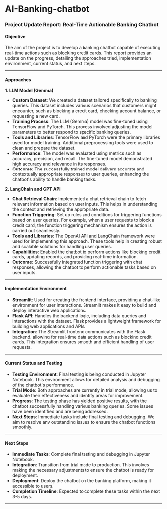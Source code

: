 # AI-Banking-chatbot
### Project Update Report: Real-Time Actionable Banking Chatbot

#### Objective
The aim of the project is to develop a banking chatbot capable of executing real-time actions such as blocking credit cards. This report provides an update on the progress, detailing the approaches tried, implementation environment, current status, and next steps.

---

#### Approaches

**1. LLM Model (Gemma)**
- **Custom Dataset**: We created a dataset tailored specifically to banking queries. This dataset includes various scenarios that customers might encounter, such as blocking a credit card, checking account balance, or requesting a new card.
- **Training Process**: The LLM (Gemma) model was fine-tuned using TensorFlow and PyTorch. This process involved adjusting the model parameters to better respond to specific banking queries.
- **Tools and Libraries**: TensorFlow and PyTorch were the primary libraries used for model training. Additional preprocessing tools were used to clean and prepare the dataset.
- **Performance**: The model was evaluated using metrics such as accuracy, precision, and recall. The fine-tuned model demonstrated high accuracy and relevance in its responses.
- **Outcome**: The successfully trained model delivers accurate and contextually appropriate responses to user queries, enhancing the chatbot's ability to handle banking tasks.

**2. LangChain and GPT API**
- **Chat Retrieval Chain**: Implemented a chat retrieval chain to fetch relevant information based on user inputs. This helps in understanding the context and retrieving the appropriate data.
- **Function Triggering**: Set up rules and conditions for triggering functions based on user queries. For example, when a user requests to block a credit card, the function triggering mechanism ensures the action is carried out seamlessly.
- **Tools and Libraries**: The OpenAI API and LangChain framework were used for implementing this approach. These tools help in creating robust and scalable solutions for handling user queries.
- **Capabilities**: Enabled the chatbot to perform actions like blocking credit cards, updating records, and providing real-time information.
- **Outcome**: Successfully integrated function triggering with chat responses, allowing the chatbot to perform actionable tasks based on user inputs.

---

#### Implementation Environment
- **Streamlit**: Used for creating the frontend interface, providing a chat-like environment for user interactions. Streamlit makes it easy to build and deploy interactive web applications.
- **Flask API**: Handles the backend logic, including data queries and interactions with the dataset. Flask provides a lightweight framework for building web applications and APIs.
- **Integration**: The Streamlit frontend communicates with the Flask backend, allowing for real-time data actions such as blocking credit cards. This integration ensures smooth and efficient handling of user requests.

---

#### Current Status and Testing
- **Testing Environment**: Final testing is being conducted in Jupyter Notebook. This environment allows for detailed analysis and debugging of the chatbot's performance.
- **Trial Mode**: Both approaches are currently in trial mode, allowing us to evaluate their effectiveness and identify areas for improvement.
- **Progress**: The testing phase has yielded positive results, with the chatbot successfully handling various banking queries. Some issues have been identified and are being addressed.
- **Next Steps**: Immediate tasks include final testing and debugging. We aim to resolve any outstanding issues to ensure the chatbot functions smoothly.

---

#### Next Steps
- **Immediate Tasks**: Complete final testing and debugging in Jupyter Notebook.
- **Integration**: Transition from trial mode to production. This involves making the necessary adjustments to ensure the chatbot is ready for deployment.
- **Deployment**: Deploy the chatbot on the banking platform, making it accessible to users.
- **Completion Timeline**: Expected to complete these tasks within the next 3-5 days.

---
